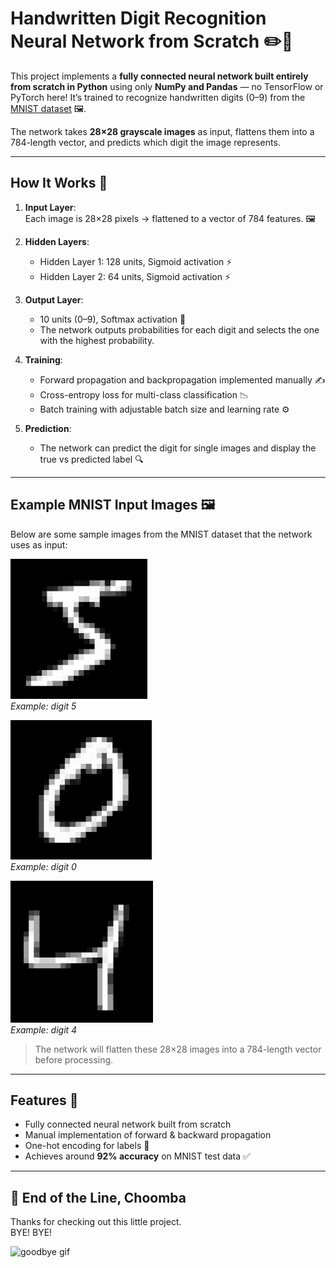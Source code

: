 # Handwritten Digit Recognition Neural Network from Scratch ✏️🧠

This project implements a **fully connected neural network built entirely from scratch in Python** using only **NumPy and Pandas** — no TensorFlow or PyTorch here! It’s trained to recognize handwritten digits (0–9) from the [MNIST dataset](https://www.kaggle.com/datasets/oddrationale/mnist-in-csv) 🖼️.

The network takes **28×28 grayscale images** as input, flattens them into a 784-length vector, and predicts which digit the image represents.

---

## How It Works 🧩

1. **Input Layer**:  
   Each image is 28×28 pixels → flattened to a vector of 784 features. 🖼️  

2. **Hidden Layers**:  
   - Hidden Layer 1: 128 units, Sigmoid activation ⚡  
   - Hidden Layer 2: 64 units, Sigmoid activation ⚡  

3. **Output Layer**:  
   - 10 units (0–9), Softmax activation 🎯  
   - The network outputs probabilities for each digit and selects the one with the highest probability.  

4. **Training**:  
   - Forward propagation and backpropagation implemented manually ✍️  
   - Cross-entropy loss for multi-class classification 📉  
   - Batch training with adjustable batch size and learning rate ⚙️  

5. **Prediction**:  
   - The network can predict the digit for single images and display the true vs predicted label 🔍  

---

## Example MNIST Input Images 🖼️

Below are some sample images from the MNIST dataset that the network uses as input:

![Digit 5](images/5.png)  
*Example: digit 5*

![Digit 0](images/0.png)  
*Example: digit 0*

![Digit 4](images/4.png)  
*Example: digit 4*

> The network will flatten these 28×28 images into a 784-length vector before processing.

---

## Features 🚀

- Fully connected neural network built from scratch
- Manual implementation of forward & backward propagation
- One-hot encoding for labels 🎨
- Achieves around **92% accuracy** on MNIST test data ✅

---

## 🌃 End of the Line, Choomba  
Thanks for checking out this little project.  
BYE! BYE!

![goodbye gif](images/Johnny.gif)
